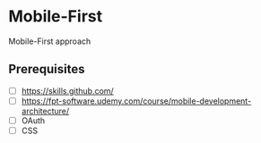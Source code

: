 # Mobile-First
Mobile-First approach

## Prerequisites
- [ ] https://skills.github.com/
- [ ] https://fpt-software.udemy.com/course/mobile-development-architecture/
- [ ] OAuth
- [ ] CSS
